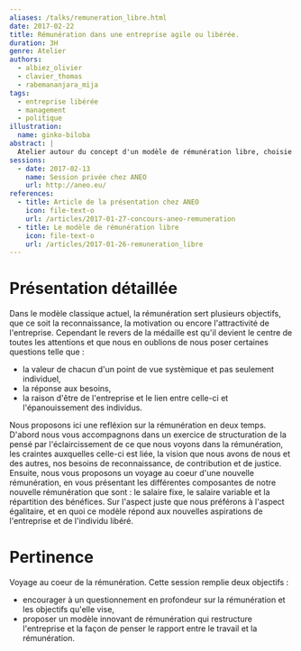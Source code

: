 ```yaml
---
aliases: /talks/remuneration_libre.html
date: 2017-02-22
title: Rémunération dans une entreprise agile ou libérée.
duration: 3H
genre: Atelier
authors:
  - albiez_olivier
  - clavier_thomas
  - rabemananjara_mija
tags:
  - entreprise libérée
  - management
  - politique
illustration:
  name: ginko-biloba
abstract: |
  Atelier autour du concept d'un modèle de rémunération libre, choisie par les salariés.
sessions:
  - date: 2017-02-13
    name: Session privée chez ANEO
    url: http://aneo.eu/
references:
  - title: Article de la présentation chez ANEO
    icon: file-text-o
    url: /articles/2017-01-27-concours-aneo-remuneration
  - title: Le modèle de rémunération libre
    icon: file-text-o
    url: /articles/2017-01-26-remuneration_libre
---
```


# Présentation détaillée

Dans le modèle classique actuel, la rémunération sert plusieurs objectifs, que ce soit la reconnaissance, la motivation ou encore l'attractivité de l'entreprise. Cependant le revers de la médaille est qu'il devient le centre de toutes les attentions et que nous en oublions de nous poser certaines questions telle que :
- la valeur de chacun d'un point de vue systèmique et pas seulement individuel,
- la réponse aux besoins,
- la raison d'être de l'entreprise et le lien entre celle-ci et l'épanouissement des individus.

Nous proposons ici une refléxion sur la rémunération en deux temps.
D'abord nous vous accompagnons dans un exercice de structuration de la pensé par l'éclaircissement de ce que nous voyons dans la rémunération, les craintes auxquelles celle-ci est liée, la vision que nous avons de nous et des autres, nos besoins de reconnaissance, de contribution et de justice.
Ensuite, nous vous proposons un voyage au coeur d'une nouvelle rémunération, en vous présentant les différentes composantes de notre nouvelle rémunération que sont : le salaire fixe, le salaire variable et la répartition des bénéfices. Sur l'aspect juste que nous préférons à l'aspect égalitaire, et en quoi ce modèle répond aux nouvelles aspirations de l'entreprise et de l'individu libéré.

# Pertinence

Voyage au coeur de la rémunération. Cette session remplie deux objectifs :
- encourager à un questionnement en profondeur sur la rémunération et les objectifs qu'elle vise,
- proposer un modèle innovant de rémunération qui restructure l'entreprise et la façon de penser le rapport entre le travail et la rémunération.
